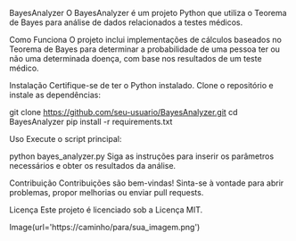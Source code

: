 BayesAnalyzer
O BayesAnalyzer é um projeto Python que utiliza o Teorema de Bayes para análise de dados relacionados a testes médicos.

Como Funciona
O projeto inclui implementações de cálculos baseados no Teorema de Bayes para determinar a probabilidade de uma pessoa ter ou não uma determinada doença, com base nos resultados de um teste médico.

Instalação
Certifique-se de ter o Python instalado. Clone o repositório e instale as dependências:

git clone https://github.com/seu-usuario/BayesAnalyzer.git
cd BayesAnalyzer
pip install -r requirements.txt

Uso
Execute o script principal:

python bayes_analyzer.py
Siga as instruções para inserir os parâmetros necessários e obter os resultados da análise.

Contribuição
Contribuições são bem-vindas! Sinta-se à vontade para abrir problemas, propor melhorias ou enviar pull requests.

Licença
Este projeto é licenciado sob a Licença MIT.

Image(url='https://caminho/para/sua_imagem.png')
